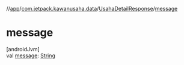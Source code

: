 //[app](../../../index.md)/[com.jetpack.kawanusaha.data](../index.md)/[UsahaDetailResponse](index.md)/[message](message.md)

# message

[androidJvm]\
val [message](message.md): [String](https://kotlinlang.org/api/latest/jvm/stdlib/kotlin/-string/index.html)
